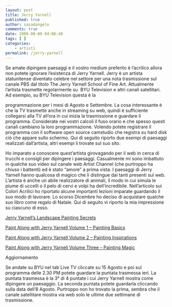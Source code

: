 ```yaml
---
layout: post
title: Jerry Yarnell
published: true
author: sasadangelo
comments: true
date: 2009-08-09 04:08:40
tags: [ ]
categories:
    - artisti
permalink: /jerry-yarnell
---
```




  Se amate dipingere paesaggi e il vostro medium preferito è l&#8217;acrilico allora non potete ignorare l&#8217;esistenza di Jerry Yarnell. Jerry è un artista statunitense diventato celebre nel settore per una nota trasmissione sul canale PBS dal titolo The Jerry Yarnell School of Fine Art. Attualmente l&#8217;artista trasmette regolarmente su  BYU Television e altri canali satellitari. Ad esempio, su BYU Television questa è la 
  
  programmazione per i mesi di Agosto e Settembre. La cosa interessante è che la TV trasmette anche in streaming su web, quindi è sufficiente collegarsi alla TV all&#8217;ora in cui inizia la trasmissione e guardare il programma. Considerate nei vostri calcoli il fuso orario e che spesso questi canali cambiano la loro programmazione. Volendo potete registrare il programma con il software open source camstudio che registra su hard disk ciò che appare sullo schermo. Qui di seguito riporto due esempi di paesaggi realizzati dall&#8217;artista, altri esempi li trovate sul suo sito.



  



  Ho imparato a conoscere quest&#8217;artista girovagando per il web in cerca di trucchi e consigli per dipingere i paesaggi. Casualmente mi sono imbattuto in qualche suo video sul canale web Artist Channel (che purtroppo ha chiuso i battenti) ed è stato &#8220;amore&#8221; a prima vista. I paesaggi di Jerry Yarnell hanno qualcosa di magico che li distingue dai tanti presenti sul web. L&#8217;artista è anche un abile realizzatore di animali, il modo in cui simula le piume di uccelli o il pelo di cervi e volpi ha dell&#8217;incredibile. Nell&#8217;articolo sui Colori Acrilici ho riportato alcune importanti lezioni imparate guardando il suo modo di lavorare. Lo scorso Dicembre ho deciso di acquistare qualche suo libro come regalo di Natale. Qui di seguito vi riporto la mia impressione su ciascuno di esso.


[Jerry Yarnell&#8217;s Landscape Painting Secrets][1]
  
[Paint Along with Jerry Yarnell Volume 1 &#8211; Painting Basics][2]
  
[Paint Along with Jerry Yarnell Volume 2 &#8211; Painting Inspirations][2]
  
[Paint Along with Jerry Yarnell Volume Three &#8211; Painting Magic][3]


  Aggiornamento



  Se andate su BYU nel tab Live TV cliccate su 15 Agosto e poi sul programma delle 2.30 PM potete guardare la puntata trasmessa ieri. La puntata trasmessa è la 3° di 4 puntate i cui Jerry Yarnell mostra come dipingere un paesaggio. La seconda puntata potete guardarla cliccando sulla data dell&#8217;8 Agosto. Purtroppo non ho trovato la prima, sembra che il canale satellitare mostra via web solo le ultime due settimane di trasmissione.


 [1]: https://www.disegnoepittura.it/jerry-yarnell-landscape-painting-secrets/
 [2]: https://www.disegnoepittura.it/i-migliori-libri-per-imparare-a-disegnare-e-dipingere/
 [3]: https://www.disegnoepittura.it/paint-along-jerry-yarnell-painting-magic/